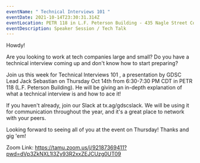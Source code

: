 ```yaml
---
eventName: " Technical Interviews 101 "
eventDate: 2021-10-14T23:30:31.314Z
eventLocation: PETR 118 in L.F. Peterson Building - 435 Nagle Street College Station, 77840
eventDescription: Speaker Session / Tech Talk
---
```

Howdy!

Are you looking to work at tech companies large and small? Do you have a technical interview coming up and don't know how to start preparing?

Join us this week for Technical Interviews 101 , a presentation by GDSC Lead Jack Sebastian on Thursday Oct 14th from 6:30-7:30 PM CDT in PETR 118 (L.F. Peterson Building). He will be giving an in-depth explanation of what a technical interview is and how to ace it!

If you haven't already, join our Slack at tx.ag/gdscslack. We will be using it for communication throughout the year, and it's a great place to network with your peers.

Looking forward to seeing all of you at the event on Thursday! Thanks and gig 'em!

Zoom Link: <https://tamu.zoom.us/j/92187369411?pwd=dVp3ZkNXL1l3Zy93R2xxZEJCUzg0UT09>